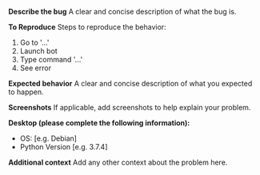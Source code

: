 **Describe the bug**
A clear and concise description of what the bug is.

**To Reproduce**
Steps to reproduce the behavior:
1. Go to '...'
2. Launch bot
3. Type command '...'
4. See error

**Expected behavior**
A clear and concise description of what you expected to happen.

**Screenshots**
If applicable, add screenshots to help explain your problem.

**Desktop (please complete the following information):**
 - OS: [e.g. Debian]
 - Python Version [e.g. 3.7.4]

**Additional context**
Add any other context about the problem here.